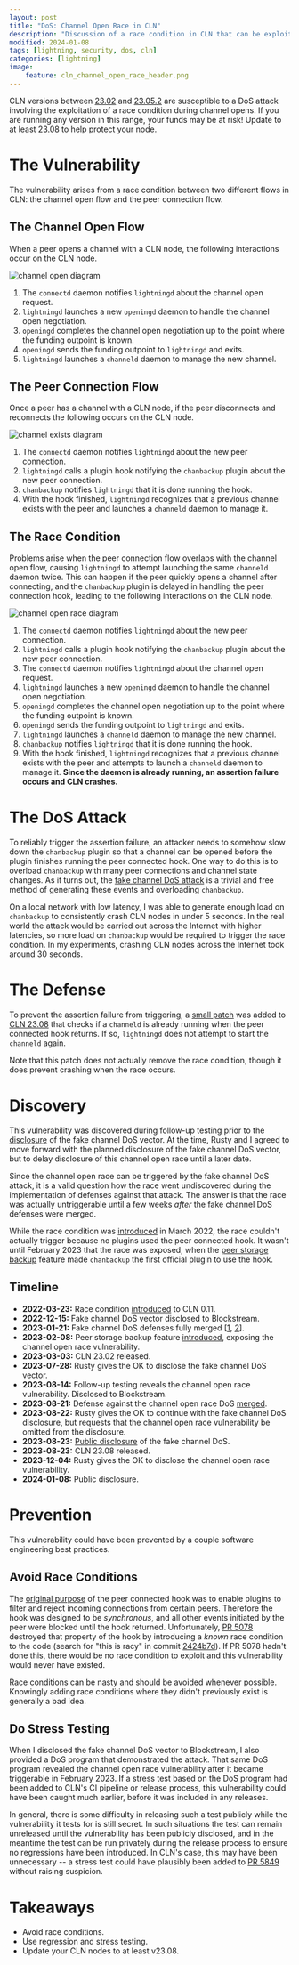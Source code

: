 ```yaml
---
layout: post
title: "DoS: Channel Open Race in CLN"
description: "Discussion of a race condition in CLN that can be exploited for DoS"
modified: 2024-01-08
tags: [lightning, security, dos, cln]
categories: [lightning]
image:
    feature: cln_channel_open_race_header.png
---
```


CLN versions between [23.02](https://github.com/ElementsProject/lightning/releases/tag/v23.02) and [23.05.2](https://github.com/ElementsProject/lightning/releases/tag/v23.05.2) are susceptible to a DoS attack involving the exploitation of a race condition during channel opens.
If you are running any version in this range, your funds may be at risk!
Update to at least [23.08](https://github.com/ElementsProject/lightning/releases/tag/v23.08) to help protect your node.

# The Vulnerability

The vulnerability arises from a race condition between two different flows in CLN: the channel open flow and the peer connection flow.

## The Channel Open Flow

When a peer opens a channel with a CLN node, the following interactions occur on the CLN node.

![channel open diagram](/images/cln_channel_open_no_race1.png)

1. The `connectd` daemon notifies `lightningd` about the channel open request.
2. `lightningd` launches a new `openingd` daemon to handle the channel open negotiation.
3. `openingd` completes the channel open negotiation up to the point where the funding outpoint is known.
4. `openingd` sends the funding outpoint to `lightningd` and exits.
5. `lightningd` launches a `channeld` daemon to manage the new channel.

## The Peer Connection Flow

Once a peer has a channel with a CLN node, if the peer disconnects and reconnects the following occurs on the CLN node.

![channel exists diagram](/images/cln_channel_open_no_race2.png)

1. The `connectd` daemon notifies `lightningd` about the new peer connection.
2. `lightningd` calls a plugin hook notifying the `chanbackup` plugin about the new peer connection.
3. `chanbackup` notifies `lightningd` that it is done running the hook.
4. With the hook finished, `lightningd` recognizes that a previous channel exists with the peer and launches a `channeld` daemon to manage it.

## The Race Condition

Problems arise when the peer connection flow overlaps with the channel open flow, causing `lightningd` to attempt launching the same `channeld` daemon twice.
This can happen if the peer quickly opens a channel after connecting, and the `chanbackup` plugin is delayed in handling the peer connection hook, leading to the following interactions on the CLN node.

![channel open race diagram](/images/cln_channel_open_race.png)

1. The `connectd` daemon notifies `lightningd` about the new peer connection.
2. `lightningd` calls a plugin hook notifying the `chanbackup` plugin about the new peer connection.
3. The `connectd` daemon notifies `lightningd` about the channel open request.
4. `lightningd` launches a new `openingd` daemon to handle the channel open negotiation.
5. `openingd` completes the channel open negotiation up to the point where the funding outpoint is known.
6. `openingd` sends the funding outpoint to `lightningd` and exits.
7. `lightningd` launches a `channeld` daemon to manage the new channel.
8. `chanbackup` notifies `lightningd` that it is done running the hook.
9. With the hook finished, `lightningd` recognizes that a previous channel exists with the peer and attempts to launch a `channeld` daemon to manage it. **Since the daemon is already running, an assertion failure occurs and CLN crashes.**

# The DoS Attack

To reliably trigger the assertion failure, an attacker needs to somehow slow down the `chanbackup` plugin so that a channel can be opened before the plugin finishes running the peer connected hook.
One way to do this is to overload `chanbackup` with many peer connections and channel state changes.
As it turns out, the [fake channel DoS attack](/lightning/fake-channel-dos/) is a trivial and free method of generating these events and overloading `chanbackup`.

On a local network with low latency, I was able to generate enough load on `chanbackup` to consistently crash CLN nodes in under 5 seconds.
In the real world the attack would be carried out across the Internet with higher latencies, so more load on `chanbackup` would be required to trigger the race condition.
In my experiments, crashing CLN nodes across the Internet took around 30 seconds.

# The Defense

To prevent the assertion failure from triggering, a [small patch](https://github.com/ElementsProject/lightning/commit/af394244914e69a5b2f16e1f10ef412217f9714a) was added to [CLN 23.08](https://github.com/ElementsProject/lightning/releases/tag/v23.08) that checks if a `channeld` is already running when the peer connected hook returns.
If so, `lightningd` does not attempt to start the `channeld` again.

Note that this patch does not actually remove the race condition, though it does prevent crashing when the race occurs.

# Discovery

This vulnerability was discovered during follow-up testing prior to the [disclosure](https://lists.linuxfoundation.org/pipermail/lightning-dev/2023-August/004064.html) of the fake channel DoS vector.
At the time, Rusty and I agreed to move forward with the planned disclosure of the fake channel DoS vector, but to delay disclosure of this channel open race until a later date.

Since the channel open race can be triggered by the fake channel DoS attack, it is a valid question how the race went undiscovered during the implementation of defenses against that attack.
The answer is that the race was actually untriggerable until a few weeks *after* the fake channel DoS defenses were merged.

While the race condition was [introduced](https://github.com/ElementsProject/lightning/pull/5078) in March 2022, the race couldn't actually trigger because no plugins used the peer connected hook.
It wasn't until February 2023 that the race was exposed, when the [peer storage backup](https://github.com/ElementsProject/lightning/pull/5361) feature made `chanbackup` the first official plugin to use the hook.

## Timeline

- **2022-03-23:** Race condition [introduced](https://github.com/ElementsProject/lightning/pull/5078) to CLN 0.11.
- **2022-12-15:** Fake channel DoS vector disclosed to Blockstream.
- **2023-01-21:** Fake channel DoS defenses fully merged [[1](https://github.com/ElementsProject/lightning/pull/5837), [2](https://github.com/ElementsProject/lightning/pull/5849)].
- **2023-02-08:** Peer storage backup feature [introduced](https://github.com/ElementsProject/lightning/pull/5361), exposing the channel open race vulnerability.
- **2023-03-03:** CLN 23.02 released.
- **2023-07-28:** Rusty gives the OK to disclose the fake channel DoS vector.
- **2023-08-14:** Follow-up testing reveals the channel open race vulnerability. Disclosed to Blockstream.
- **2023-08-21:** Defense against the channel open race DoS [merged](https://github.com/ElementsProject/lightning/commit/af394244914e69a5b2f16e1f10ef412217f9714a).
- **2023-08-22:** Rusty gives the OK to continue with the fake channel DoS disclosure, but requests that the channel open race vulnerability be omitted from the disclosure.
- **2023-08-23:** [Public disclosure](https://lists.linuxfoundation.org/pipermail/lightning-dev/2023-August/004064.html) of the fake channel DoS.
- **2023-08-23:** CLN 23.08 released.
- **2023-12-04:** Rusty gives the OK to disclose the channel open race vulnerability.
- **2024-01-08:** Public disclosure.

# Prevention

This vulnerability could have been prevented by a couple software engineering best practices.

## Avoid Race Conditions

The [original purpose](https://github.com/ElementsProject/lightning/pull/2341) of the peer connected hook was to enable plugins to filter and reject incoming connections from certain peers.
Therefore the hook was designed to be *synchronous*, and all other events initiated by the peer were blocked until the hook returned.
Unfortunately, [PR 5078](https://github.com/ElementsProject/lightning/pull/5078) destroyed that property of the hook by introducing a *known* race condition to the code (search for "this is racy" in commit [2424b7d](https://github.com/ElementsProject/lightning/commit/2424b7dea899e11b33ee4da9f95836e058db4a0c)).
If PR 5078 hadn't done this, there would be no race condition to exploit and this vulnerability would never have existed.

Race conditions can be nasty and should be avoided whenever possible.
Knowingly adding race conditions where they didn't previously exist is generally a bad idea.

## Do Stress Testing

When I disclosed the fake channel DoS vector to Blockstream, I also provided a DoS program that demonstrated the attack.
That same DoS program revealed the channel open race vulnerability after it became triggerable in February 2023.
If a stress test based on the DoS program had been added to CLN's CI pipeline or release process, this vulnerability could have been caught much earlier, before it was included in any releases.

In general, there is some difficulty in releasing such a test publicly while the vulnerability it tests for is still secret.
In such situations the test can remain unreleased until the vulnerability has been publicly disclosed, and in the meantime the test can be run privately during the release process to ensure no regressions have been introduced.
In CLN's case, this may have been unnecessary -- a stress test could have plausibly been added to [PR 5849](https://github.com/ElementsProject/lightning/pull/5849) without raising suspicion.

# Takeaways

- Avoid race conditions.
- Use regression and stress testing.
- Update your CLN nodes to at least v23.08.
